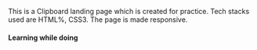 This is a Clipboard landing page which is created for practice. Tech stacks used are HTML%, CSS3. The page is made responsive. 

#### Learning while doing

